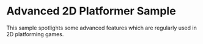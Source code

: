 
# Advanced 2D Platformer Sample

This sample spotlights some advanced features which are regularly used in 2D platforming games.




